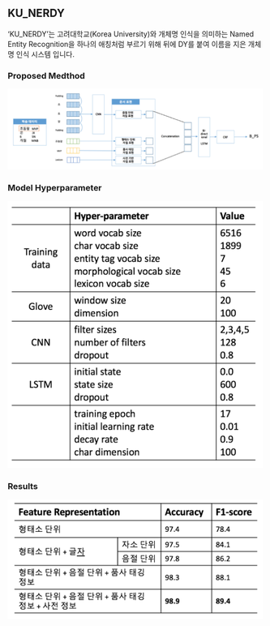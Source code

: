 ## KU_NERDY

‘KU_NERDY’는 고려대학교(Korea University)와 개체명 인식을 의미하는 Named Entity Recognition을 하나의 애칭처럼 부르기 위해 뒤에 DY를 붙여 이름을 지은 개체명 인식 시스템 입니다.

### Proposed Medthod
![](./img/proposed_method.png)

### Model Hyperparameter
![](./img/model_hyperparameter.png)

### Results
![](./img/result.png)
